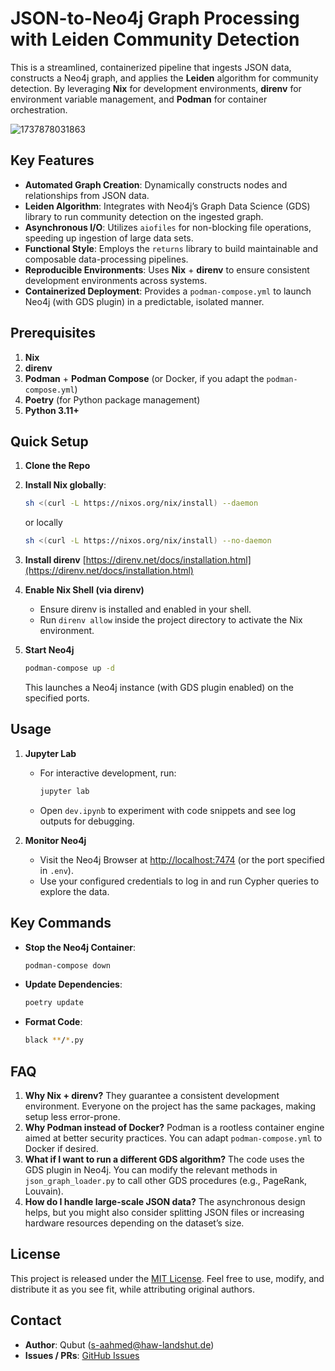 # JSON-to-Neo4j Graph Processing with Leiden Community Detection

This is a streamlined, containerized pipeline that ingests JSON data, constructs a Neo4j graph, and applies the **Leiden** algorithm for community detection. By leveraging **Nix** for development environments, **direnv** for environment variable management, and **Podman** for container orchestration.

![1737878031863](image/README/1737878031863.png)

## Key Features

- **Automated Graph Creation**: Dynamically constructs nodes and relationships from JSON data.
- **Leiden Algorithm**: Integrates with Neo4j’s Graph Data Science (GDS) library to run community detection on the ingested graph.
- **Asynchronous I/O**: Utilizes `aiofiles` for non-blocking file operations, speeding up ingestion of large data sets.
- **Functional Style**: Employs the `returns` library to build maintainable and composable data-processing pipelines.
- **Reproducible Environments**: Uses **Nix** + **direnv** to ensure consistent development environments across systems.
- **Containerized Deployment**: Provides a `podman-compose.yml` to launch Neo4j (with GDS plugin) in a predictable, isolated manner.

## Prerequisites

1. **Nix**
2. **direnv**
3. **Podman** + **Podman Compose** (or Docker, if you adapt the `podman-compose.yml`)
4. **Poetry** (for Python package management)
5. **Python 3.11+**

## Quick Setup

1. **Clone the Repo**
2. **Install Nix globally**:

   ```sh
   sh <(curl -L https://nixos.org/nix/install) --daemon
   ```

   or locally

   ```sh
   sh <(curl -L https://nixos.org/nix/install) --no-daemon
   ```
3. **Install direnv** [https://direnv.net/docs/installation.html](https://direnv.net/docs/installation.html)
4. **Enable Nix Shell (via direnv)**

   - Ensure direnv is installed and enabled in your shell.
   - Run `direnv allow` inside the project directory to activate the Nix environment.
5. **Start Neo4j**

   ```bash
   podman-compose up -d
   ```

   This launches a Neo4j instance (with GDS plugin enabled) on the specified ports.

## Usage

1. **Jupyter Lab**

   - For interactive development, run:
     ```bash
     jupyter lab
     ```
   - Open `dev.ipynb` to experiment with code snippets and see log outputs for debugging.
2. **Monitor Neo4j**

   - Visit the Neo4j Browser at [http://localhost:7474](http://localhost:7474) (or the port specified in `.env`).
   - Use your configured credentials to log in and run Cypher queries to explore the data.

## Key Commands

- **Stop the Neo4j Container**:
  ```bash
  podman-compose down
  ```
- **Update Dependencies**:
  ```bash
  poetry update
  ```
- **Format Code**:
  ```bash
  black **/*.py
  ```

## FAQ

1. **Why Nix + direnv?**
   They guarantee a consistent development environment. Everyone on the project has the same packages, making setup less error-prone.
2. **Why Podman instead of Docker?**
   Podman is a rootless container engine aimed at better security practices. You can adapt `podman-compose.yml` to Docker if desired.
3. **What if I want to run a different GDS algorithm?**
   The code uses the GDS plugin in Neo4j. You can modify the relevant methods in `json_graph_loader.py` to call other GDS procedures (e.g., PageRank, Louvain).
4. **How do I handle large-scale JSON data?**
   The asynchronous design helps, but you might also consider splitting JSON files or increasing hardware resources depending on the dataset’s size.

## License

This project is released under the [MIT License](LICENSE). Feel free to use, modify, and distribute it as you see fit, while attributing original authors.

## Contact

- **Author**: Qubut (s-aahmed@haw-landshut.de)
- **Issues / PRs**: [GitHub Issues](https://github.com/your-org/gnn/issues)

